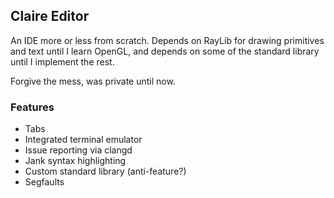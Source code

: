 ## Claire Editor
An IDE more or less from scratch. Depends on RayLib for drawing primitives and text until I learn OpenGL, and depends on some of the standard library until I implement the rest.

Forgive the mess, was private until now.

### Features
* Tabs
* Integrated terminal emulator
* Issue reporting via clangd
* Jank syntax highlighting
* Custom standard library (anti-feature?)
* Segfaults
